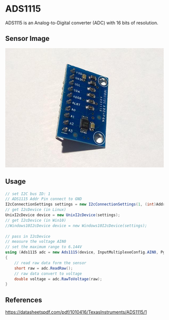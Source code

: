 # ADS1115
ADS1115 is an Analog-to-Digital converter (ADC) with 16 bits of resolution.

## Sensor Image
![](sensor.jpg)

## Usage
```C#
// set I2C bus ID: 1
// ADS1115 Addr Pin connect to GND
I2cConnectionSettings settings = new I2cConnectionSettings(1, (int)AddressSetting.GND);
// get I2cDevice (in Linux)
UnixI2cDevice device = new UnixI2cDevice(settings);
// get I2cDevice (in Win10)
//Windows10I2cDevice device = new Windows10I2cDevice(settings);

// pass in I2cDevice
// measure the voltage AIN0
// set the maximum range to 6.144V
using (Ads1115 adc = new Ads1115(device, InputMultiplexeConfig.AIN0, PgaConfig.FS6144))
{
    // read raw data form the sensor
    short raw = adc.ReadRaw();
    // raw data convert to voltage
    double voltage = adc.RawToVoltage(raw);
}
```

## References
https://datasheetspdf.com/pdf/1010416/TexasInstruments/ADS1115/1
